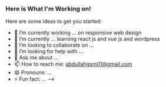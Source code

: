 ### Here is What I'm Working on!

Here are some ideas to get you started:

- 🔭 I’m currently working ... on responsive web design
- 🌱 I’m currently ... learning react js and vue js and wordpress
- 👯 I’m looking to collaborate on ...
- 🤔 I’m looking for help with ...
- 💬 Ask me about ...
- 📫 How to reach me: abdullahgsm01@gmail.com
- 😄 Pronouns: ...
- ⚡ Fun fact: ...
-->
